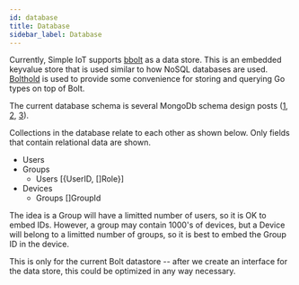 ```yaml
---
id: database
title: Database
sidebar_label: Database
---
```


Currently, Simple IoT supports [bbolt](https://github.com/etcd-io/bbolt) as a
data store. This is an embedded keyvalue store that is used similar to how NoSQL
databases are used. [Bolthold](https://github.com/timshannon/bolthold) is used
to provide some convenience for storing and querying Go types on top of Bolt.

The current database schema is several MongoDb schema design posts
([1](https://www.mongodb.com/blog/post/6-rules-of-thumb-for-mongodb-schema-design-part-1),
[2](https://www.mongodb.com/blog/post/6-rules-of-thumb-for-mongodb-schema-design-part-2),
[3](https://www.mongodb.com/blog/post/6-rules-of-thumb-for-mongodb-schema-design-part-3)).

Collections in the database relate to each other as shown below. Only fields
that contain relational data are shown.

- Users
- Groups
  - Users [{UserID, []Role}]
- Devices
  - Groups []GroupId

The idea is a Group will have a limitted number of users, so it is OK to embed
IDs. However, a group may contain 1000's of devices, but a Device will belong to
a limitted number of groups, so it is best to embed the Group ID in the device.

This is only for the current Bolt datastore -- after we create an interface for
the data store, this could be optimized in any way necessary.
